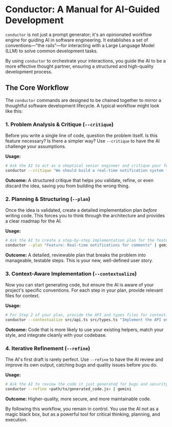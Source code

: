 # Conductor: A Manual for AI-Guided Development

`conductor` is not just a prompt generator; it's an opinionated workflow engine for guiding AI in software engineering. It establishes a set of conventions—"the rails"—for interacting with a Large Language Model (LLM) to solve common development tasks.

By using `conductor` to orchestrate your interactions, you guide the AI to be a more effective thought partner, ensuring a structured and high-quality development process.

## The Core Workflow

The `conductor` commands are designed to be chained together to mirror a thoughtful software development lifecycle. A typical workflow might look like this:

### 1. Problem Analysis & Critique (`--critique`)

Before you write a single line of code, question the problem itself. Is this feature necessary? Is there a simpler way? Use `--critique` to have the AI challenge your assumptions.

**Usage:**
```bash
# Ask the AI to act as a skeptical senior engineer and critique your feature idea.
conductor --critique "We should build a real-time notification system for user comments." | gemini
```
**Outcome:** A structured critique that helps you validate, refine, or even discard the idea, saving you from building the wrong thing.

### 2. Planning & Structuring (`--plan`)

Once the idea is validated, create a detailed implementation plan *before* writing code. This forces you to think through the architecture and provides a clear roadmap for the AI.

**Usage:**
```bash
# Ask the AI to create a step-by-step implementation plan for the feature.
conductor --plan "Feature: Real-time notifications for comments" | gemini
```
**Outcome:** A detailed, reviewable plan that breaks the problem into manageable, testable steps. This is your new, well-defined user story.

### 3. Context-Aware Implementation (`--contextualize`)

Now you can start generating code, but ensure the AI is aware of your project's specific conventions. For each step in your plan, provide relevant files for context.

**Usage:**
```bash
# For Step 2 of your plan, provide the API and types files for context.
conductor --contextualize src/api.ts src/types.ts "Implement the API endpoint from Step 2 of the plan" | gemini
```
**Outcome:** Code that is more likely to use your existing helpers, match your style, and integrate cleanly with your codebase.

### 4. Iterative Refinement (`--refine`)

The AI's first draft is rarely perfect. Use `--refine` to have the AI review and improve its own output, catching bugs and quality issues before you do.

**Usage:**
```bash
# Ask the AI to review the code it just generated for bugs and security flaws.
conductor --refine <path/to/generated_code.js> | gemini
```
**Outcome:** Higher-quality, more secure, and more maintainable code.

By following this workflow, you remain in control. You use the AI not as a magic black box, but as a powerful tool for critical thinking, planning, and execution.